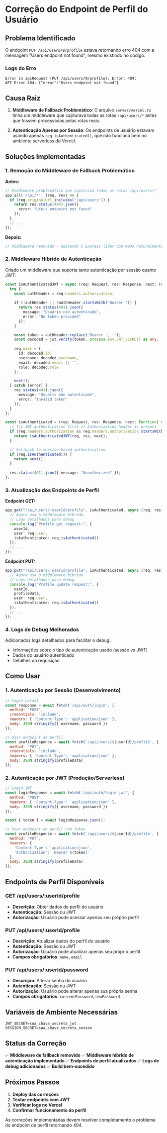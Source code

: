 # Correção do Endpoint de Perfil do Usuário

## Problema Identificado

O endpoint `PUT /api/users/9/profile` estava retornando erro 404 com a mensagem "Users endpoint not found", mesmo existindo no código.

### Logs do Erro
```
Error in apiRequest (PUT /api/users/9/profile): Error: 404: 
API Error 404: {"error":"Users endpoint not found"}
```

## Causa Raiz

1. **Middleware de Fallback Problemático**: O arquivo `server/vercel.ts` tinha um middleware que capturava todas as rotas `/api/users/*` antes que fossem processadas pelas rotas reais.

2. **Autenticação Apenas por Sessão**: Os endpoints de usuário estavam usando apenas `req.isAuthenticated()`, que não funciona bem no ambiente serverless do Vercel.

## Soluções Implementadas

### 1. Remoção do Middleware de Fallback Problemático

**Antes:**
```typescript
// Middleware problemático que capturava todas as rotas /api/users/*
app.all('/api/*', (req, res) => {
  if (req.originalUrl.includes('/api/users')) {
    return res.status(404).json({
      error: "Users endpoint not found"
    });
  }
  // ...
});
```

**Depois:**
```typescript
// Middleware removido - deixando o Express lidar com 404s naturalmente
```

### 2. Middleware Híbrido de Autenticação

Criado um middleware que suporta tanto autenticação por sessão quanto JWT:

```typescript
const isAuthenticatedJWT = async (req: Request, res: Response, next: Function) => {
  try {
    const authHeader = req.headers.authorization;
    
    if (!authHeader || !authHeader.startsWith('Bearer ')) {
      return res.status(401).json({ 
        message: "Usuário não autenticado",
        error: "No token provided" 
      });
    }

    const token = authHeader.replace('Bearer ', '');
    const decoded = jwt.verify(token, process.env.JWT_SECRET) as any;
    
    req.user = {
      id: decoded.id,
      username: decoded.username,
      email: decoded.email || '',
      role: decoded.role
    };

    next();
  } catch (error) {
    res.status(401).json({ 
      message: "Usuário não autenticado",
      error: "Invalid token" 
    });
  }
};

const isAuthenticated = (req: Request, res: Response, next: Function) => {
  // Try JWT authentication first if Authorization header is present
  if (req.headers.authorization && req.headers.authorization.startsWith('Bearer ')) {
    return isAuthenticatedJWT(req, res, next);
  }

  // Fallback to session-based authentication
  if (req.isAuthenticated()) {
    return next();
  }
  
  res.status(401).json({ message: "Unauthorized" });
};
```

### 3. Atualização dos Endpoints de Perfil

**Endpoint GET:**
```typescript
app.get("/api/users/:userId/profile", isAuthenticated, async (req, res) => {
  // Agora usa o middleware híbrido
  // Logs detalhados para debug
  console.log("Profile get request:", {
    userId,
    user: req.user,
    isAuthenticated: req.isAuthenticated()
  });
  // ...
});
```

**Endpoint PUT:**
```typescript
app.put("/api/users/:userId/profile", isAuthenticated, async (req, res) => {
  // Agora usa o middleware híbrido
  // Logs detalhados para debug
  console.log("Profile update request:", {
    userId,
    profileData,
    user: req.user,
    isAuthenticated: req.isAuthenticated()
  });
  // ...
});
```

### 4. Logs de Debug Melhorados

Adicionados logs detalhados para facilitar o debug:
- Informações sobre o tipo de autenticação usado (sessão vs JWT)
- Dados do usuário autenticado
- Detalhes da requisição

## Como Usar

### 1. Autenticação por Sessão (Desenvolvimento)
```javascript
// Login normal
const response = await fetch('/api/auth/login', {
  method: 'POST',
  credentials: 'include',
  headers: { 'Content-Type': 'application/json' },
  body: JSON.stringify({ username, password })
});

// Usar endpoint de perfil
const profileResponse = await fetch(`/api/users/${userId}/profile`, {
  method: 'PUT',
  credentials: 'include',
  headers: { 'Content-Type': 'application/json' },
  body: JSON.stringify(profileData)
});
```

### 2. Autenticação por JWT (Produção/Serverless)
```javascript
// Login JWT
const loginResponse = await fetch('/api/auth/login-jwt', {
  method: 'POST',
  headers: { 'Content-Type': 'application/json' },
  body: JSON.stringify({ username, password })
});

const { token } = await loginResponse.json();

// Usar endpoint de perfil com token
const profileResponse = await fetch(`/api/users/${userId}/profile`, {
  method: 'PUT',
  headers: {
    'Content-Type': 'application/json',
    'Authorization': `Bearer ${token}`
  },
  body: JSON.stringify(profileData)
});
```

## Endpoints de Perfil Disponíveis

### GET /api/users/:userId/profile
- **Descrição**: Obter dados do perfil do usuário
- **Autenticação**: Sessão ou JWT
- **Autorização**: Usuário pode acessar apenas seu próprio perfil

### PUT /api/users/:userId/profile
- **Descrição**: Atualizar dados do perfil do usuário
- **Autenticação**: Sessão ou JWT
- **Autorização**: Usuário pode atualizar apenas seu próprio perfil
- **Campos obrigatórios**: `name`, `email`

### PUT /api/users/:userId/password
- **Descrição**: Alterar senha do usuário
- **Autenticação**: Sessão ou JWT
- **Autorização**: Usuário pode alterar apenas sua própria senha
- **Campos obrigatórios**: `currentPassword`, `newPassword`

## Variáveis de Ambiente Necessárias

```env
JWT_SECRET=sua_chave_secreta_jwt
SESSION_SECRET=sua_chave_secreta_sessao
```

## Status da Correção

✅ **Middleware de fallback removido**
✅ **Middleware híbrido de autenticação implementado**
✅ **Endpoints de perfil atualizados**
✅ **Logs de debug adicionados**
✅ **Build bem-sucedido**

## Próximos Passos

1. **Deploy das correções**
2. **Testar endpoints com JWT**
3. **Verificar logs no Vercel**
4. **Confirmar funcionamento do perfil**

As correções implementadas devem resolver completamente o problema do endpoint de perfil retornando 404.
